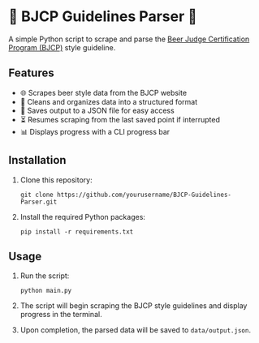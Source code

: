# 🍺 BJCP Guidelines Parser 🍺

A simple Python script to scrape and parse the [Beer Judge Certification Program (BJCP)](https://www.bjcp.org/style/2021/) style guideline.

## Features

- 🌐 Scrapes beer style data from the BJCP website
- 🧹 Cleans and organizes data into a structured format
- 💾 Saves output to a JSON file for easy access
- ⏳ Resumes scraping from the last saved point if interrupted
- 📊 Displays progress with a CLI progress bar

## Installation

1. Clone this repository:

    ```
    git clone https://github.com/yourusername/BJCP-Guidelines-Parser.git
    ```

2. Install the required Python packages:

    ```
    pip install -r requirements.txt
    ```

## Usage

1. Run the script:

    ```
    python main.py
    ```

2. The script will begin scraping the BJCP style guidelines and display progress in the terminal.

3. Upon completion, the parsed data will be saved to `data/output.json`.

